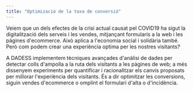 ```yaml
---
title: "Optimizació de la taxa de conversió"
---
```


Veiem que un dels efectes de la crisi actual causat pel COVID19 ha sigut la digitalització dels serveis i les vendes, mitjançant formularis a la web i les pàgines d'ecommerce. Això aplica a l'economia social i solidària també. Però com podem crear una experiència optima per les nostres visitants?

A DADESS implementem tècniques avançades d'anàlisi de dades per detectar colls d'ampolla a la ruta dels visitants a les pàgines de web; a més dissenyem experiments per quantificar i racionalitzar els canvis proposats per millorar l'experiència dels visitants. És a dir optimitzar les conversions, siguin vendes d'ecommerce o omplint el formulari d'alta o d'incidència.

